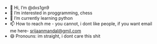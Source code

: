 - 👋 Hi, I’m @dxs1gn9
- 👀 I’m interested in proggramming, chess
- 🌱 I’m currently learning python
- 📫 How to reach me - you cannot, i dont like people, if you want email me here- srijaanmandal@gmil.com
- 😄 Pronouns: im straight, i dont care this shit


<!---
dxs1gn9/dxs1gn9 is a ✨ special ✨ repository because its `README.md` (this file) appears on your GitHub profile.
You can click the Preview link to take a look at your changes.
--->
